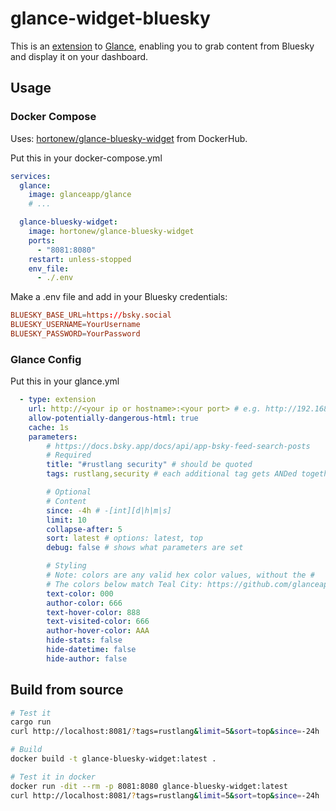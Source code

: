 # glance-widget-bluesky

This is an [extension](https://github.com/glanceapp/glance/blob/main/docs/configuration.md#extension) to [Glance](https://github.com/glanceapp/glance/tree/main), enabling you to grab content from Bluesky and display it on your dashboard.

## Usage

### Docker Compose

Uses: [hortonew/glance-bluesky-widget](https://hub.docker.com/repository/docker/hortonew/glance-bluesky-widget/general) from DockerHub.

Put this in your docker-compose.yml

```yaml
services:
  glance:
    image: glanceapp/glance
    # ...

  glance-bluesky-widget:
    image: hortonew/glance-bluesky-widget
    ports:
      - "8081:8080"
    restart: unless-stopped
    env_file:
      - ./.env
```

Make a .env file and add in your Bluesky credentials:

```toml
BLUESKY_BASE_URL=https://bsky.social
BLUESKY_USERNAME=YourUsername
BLUESKY_PASSWORD=YourPassword
```

### Glance Config

Put this in your glance.yml

```yaml
  - type: extension
	url: http://<your ip or hostname>:<your port> # e.g. http://192.168.1.50:8081
	allow-potentially-dangerous-html: true
	cache: 1s
	parameters:
		# https://docs.bsky.app/docs/api/app-bsky-feed-search-posts
		# Required
		title: "#rustlang security" # should be quoted
		tags: rustlang,security # each additional tag gets ANDed together

		# Optional
		# Content
		since: -4h # -[int][d|h|m|s]
		limit: 10
        collapse-after: 5
		sort: latest # options: latest, top
		debug: false # shows what parameters are set

		# Styling
        # Note: colors are any valid hex color values, without the #
        # The colors below match Teal City: https://github.com/glanceapp/glance/blob/main/docs/themes.md#teal-city
		text-color: 000
		author-color: 666
		text-hover-color: 888
		text-visited-color: 666
		author-hover-color: AAA
        hide-stats: false
        hide-datetime: false
        hide-author: false
```

## Build from source

```sh
# Test it
cargo run
curl http://localhost:8081/?tags=rustlang&limit=5&sort=top&since=-24h

# Build
docker build -t glance-bluesky-widget:latest .

# Test it in docker
docker run -dit --rm -p 8081:8080 glance-bluesky-widget:latest
curl http://localhost:8081/?tags=rustlang&limit=5&sort=top&since=-24h
```
